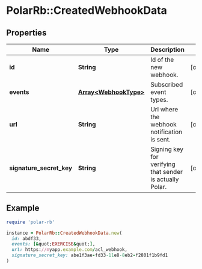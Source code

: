 # PolarRb::CreatedWebhookData

## Properties

| Name | Type | Description | Notes |
| ---- | ---- | ----------- | ----- |
| **id** | **String** | Id of the new webhook. | [optional] |
| **events** | [**Array&lt;WebhookType&gt;**](WebhookType.md) | Subscribed event types. | [optional] |
| **url** | **String** | Url where the webhook notification is sent. | [optional] |
| **signature_secret_key** | **String** | Signing key for verifying that sender is actually Polar. | [optional] |

## Example

```ruby
require 'polar-rb'

instance = PolarRb::CreatedWebhookData.new(
  id: abdf33,
  events: [&quot;EXERCISE&quot;],
  url: https://myapp.example.com/acl_webhook,
  signature_secret_key: abe1f3ae-fd33-11e8-8eb2-f2801f1b9fd1
)
```

